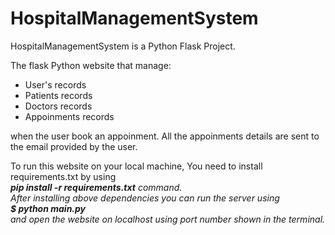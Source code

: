# HospitalManagementSystem
HospitalManagementSystem is a Python Flask Project.

The flask Python website that manage:

<ul>
  <li>User's records</li>
<li>Patients records</li>
<li>Doctors records</li>
<li>Appoinments records</li>
</ul>

when the user book an appoinment. All the appoinments details are sent to the email provided by the user.<br>

To run this website on your local machine, You need to install requirements.txt by using<br>
<b><i>pip install -r requirements.txt<i></b> command.<br>
After installing above dependencies you can run the server using<br>
  <b><i>$ python main.py</i></b><br>
and open the website on localhost using port number shown in the terminal.
